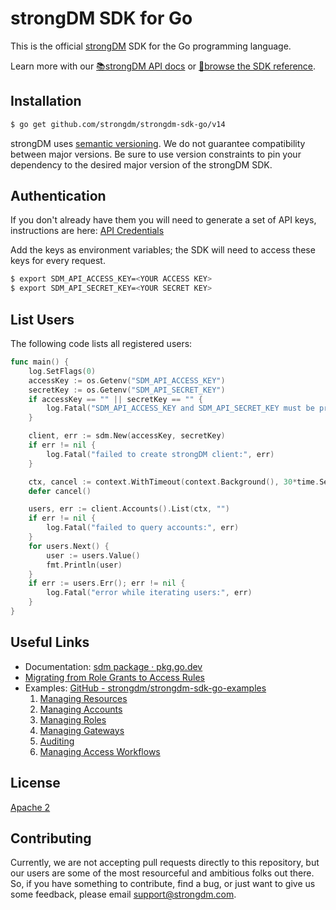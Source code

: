 # strongDM SDK for Go

This is the official [strongDM](https://www.strongdm.com/) SDK for the Go
programming language.

Learn more with our [📚strongDM API docs](https://docs.strongdm.com/references/api) or
[📓browse the SDK
reference](https://pkg.go.dev/github.com/strongdm/strongdm-sdk-go/v14?tab=doc).

## Installation

```bash
$ go get github.com/strongdm/strongdm-sdk-go/v14
```

strongDM uses [semantic versioning](https://semver.org/). We do not guarantee
compatibility between major versions. Be sure to use version constraints to pin
your dependency to the desired major version of the strongDM SDK.

## Authentication

If you don't already have them you will need to generate a set of API keys,
instructions are here: [API
Credentials](https://docs.strongdm.com/references/api/api-keys)

Add the keys as environment variables; the SDK will need to access these keys
for every request.

```bash
$ export SDM_API_ACCESS_KEY=<YOUR ACCESS KEY>
$ export SDM_API_SECRET_KEY=<YOUR SECRET KEY>
```

## List Users

The following code lists all registered users:

```go
func main() {
	log.SetFlags(0)
	accessKey := os.Getenv("SDM_API_ACCESS_KEY")
	secretKey := os.Getenv("SDM_API_SECRET_KEY")
	if accessKey == "" || secretKey == "" {
		log.Fatal("SDM_API_ACCESS_KEY and SDM_API_SECRET_KEY must be provided")
	}

	client, err := sdm.New(accessKey, secretKey)
	if err != nil {
		log.Fatal("failed to create strongDM client:", err)
	}

	ctx, cancel := context.WithTimeout(context.Background(), 30*time.Second)
	defer cancel()

	users, err := client.Accounts().List(ctx, "")
	if err != nil {
		log.Fatal("failed to query accounts:", err)
	}
	for users.Next() {
		user := users.Value()
		fmt.Println(user)
	}
	if err := users.Err(); err != nil {
		log.Fatal("error while iterating users:", err)
	}
}
```

## Useful Links

- Documentation: [sdm package · pkg.go.dev](https://pkg.go.dev/github.com/strongdm/strongdm-sdk-go/v14?tab=doc)
- [Migrating from Role Grants to Access Rules](https://github.com/strongdm/strongdm-sdk-go/wiki/Migrating-from-Role-Grants-to-Access-Rules)
- Examples: [GitHub - strongdm/strongdm-sdk-go-examples](https://github.com/strongdm/strongdm-sdk-go-examples)
  1.  [Managing Resources](https://github.com/strongdm/strongdm-sdk-go-examples/tree/master/1_managing_resources)
  1.  [Managing Accounts](https://github.com/strongdm/strongdm-sdk-go-examples/tree/master/2_managing_accounts)
  1.  [Managing Roles](https://github.com/strongdm/strongdm-sdk-go-examples/tree/master/3_managing_roles)
  1.  [Managing Gateways](https://github.com/strongdm/strongdm-sdk-go-examples/tree/master/4_managing_gateways)
  1.  [Auditing](https://github.com/strongdm/strongdm-sdk-go-examples/tree/master/5_auditing)
  1.  [Managing Access Workflows](https://github.com/strongdm/strongdm-sdk-go-examples/tree/master/6_managing_workflows)

## License

[Apache 2](https://github.com/strongdm/strongdm-sdk-go/blob/master/LICENSE)

## Contributing

Currently, we are not accepting pull requests directly to this repository, but
our users are some of the most resourceful and ambitious folks out there. So, if
you have something to contribute, find a bug, or just want to give us some
feedback, please email <support@strongdm.com>.
